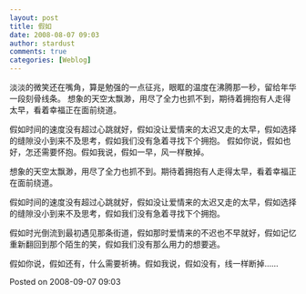 ```yaml
---
layout: post
title: 假如
date: 2008-08-07 09:03
author: stardust
comments: true
categories: [Weblog]
---
```

淡淡的微笑还在嘴角，算是勉强的一点征兆，眼眶的温度在沸腾那一秒，留给年华一段刻骨线条。
想象的天空太飘渺，用尽了全力也抓不到，期待着拥抱有人走得太早，看着幸福正在面前绕道。

假如时间的速度没有超过心跳就好，假如没让爱情来的太迟又走的太早，假如选择的缝隙没小到来不及思考，假如我们没有急着寻找下个拥抱。
假如你说，假如也好，怎还需要怀抱。假如我说，假如一早，风一样散掉。

想象的天空太飘渺，用尽了全力也抓不到。期待着拥抱有人走得太早，看着幸福正在面前绕道。

假如时间的速度没有超过心跳就好，假如没让爱情来的太迟又走的太早，假如选择的缝隙没小到来不及思考，假如我们没有急着寻找下个拥抱。

假如时光倒流到最初遇见那条街道，假如那时爱情来的不迟也不早就好，假如记忆重新翻回到那个陌生的笑，假如我们没有那么用力的想要逃。

假如你说，假如还有，什么需要祈祷。假如我说，假如没有，线一样断掉……

Posted on 2008-09-07 09:03
